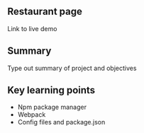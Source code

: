 ## Restaurant page

Link to live demo

## Summary

Type out summary of project and objectives

## Key learning points

- Npm package manager
- Webpack
- Config files and package.json
